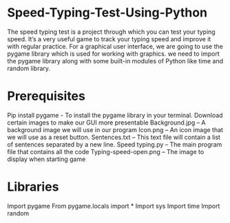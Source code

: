 # Speed-Typing-Test-Using-Python
The speed typing test is a project through which you can test your typing speed.
It’s a very useful game to track your typing speed and improve it with regular practice.
For a graphical user interface, we are going to use the pygame library which is used for working with graphics. 
we need to import the pygame library along with some built-in modules of Python like time and random library.

# Prerequisites
Pip install pygame - To install the pygame library in your terminal.
Download certain images to make our GUI more presentable
Background.jpg – A background image we will use in our program
Icon.png – An icon image that we will use as a reset button.
Sentences.txt – This text file will contain a list of sentences separated by a new line.
Speed typing.py – The main program file that contains all the code
Typing-speed-open.png – The image to display when starting game

# Libraries
Import pygame
From pygame.locals import *
Import sys
Import time
Import random



